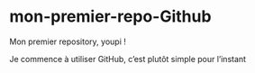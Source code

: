 # mon-premier-repo-Github
Mon premier repository, youpi ! 

Je commence à utiliser GitHub, c’est plutôt simple pour l’instant
